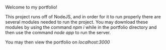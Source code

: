 Welcome to my portfolio!

This project runs off of NodeJS, and in order for it to run properly there are several modules needed to run the project. You may download these modules by using the command *npm i* while in the portfolio directory and then use the command *node app* to run the server.

You may then view the portfolio on *localhost:3000*